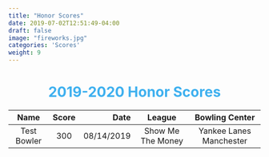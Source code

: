 ```yaml
---
title: "Honor Scores"
date: 2019-07-02T12:51:49-04:00
draft: false
image: "fireworks.jpg"
categories: 'Scores'
weight: 9
---
```

<h1 style="text-align:center;color:#3eb0ef;"> 2019-2020 Honor Scores </h1>

| Name   |  Score     | Date   | League | Bowling Center |
|:----------:|:--------:|--------:|:-------:|:-------:|
|Test Bowler    | 300 | 08/14/2019 | Show Me The Money| Yankee Lanes Manchester|

